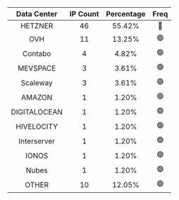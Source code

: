 | Data Center | IP Count | Percentage | Freq |
|:------------:|:--------:|:-----------:|:-----:|
| HETZNER | 46 | 55.42% | 🔴 |
| OVH | 11 | 13.25% | 🟢 |
| Contabo | 4 | 4.82% | 🟢 |
| MEVSPACE | 3 | 3.61% | 🟢 |
| Scaleway | 3 | 3.61% | 🟢 |
| AMAZON | 1 | 1.20% | 🟢 |
| DIGITALOCEAN | 1 | 1.20% | 🟢 |
| HIVELOCITY | 1 | 1.20% | 🟢 |
| Interserver | 1 | 1.20% | 🟢 |
| IONOS | 1 | 1.20% | 🟢 |
| Nubes | 1 | 1.20% | 🟢 |
| OTHER | 10 | 12.05% | 🟢 |